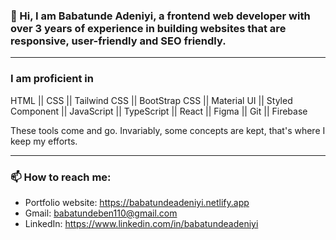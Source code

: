 ### 👋 Hi, I am Babatunde Adeniyi, a frontend web developer with over 3 years of experience in building websites that are responsive, user-friendly and SEO friendly.
---

### I am proficient in

HTML || CSS || Tailwind CSS || BootStrap CSS || Material UI || Styled Component || JavaScript || TypeScript || React || Figma || Git || Firebase 

These tools come and go. Invariably, some concepts are kept, that's where I keep my efforts.


---

### 📫 How to reach me:
- Portfolio website: <https://babatundeadeniyi.netlify.app>
- Gmail: <babatundeben110@gmail.com>
- LinkedIn: <https://www.linkedin.com/in/babatundeadeniyi>



